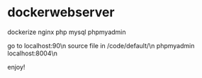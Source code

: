 # dockerwebserver
dockerize nginx php mysql phpmyadmin


go to localhost:90\n
source file in /code/default/\n
phpmyadmin localhost:8004\n

enjoy!
